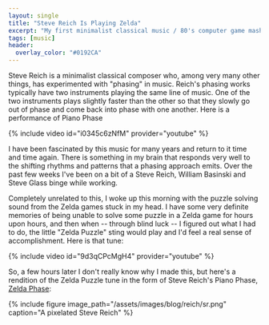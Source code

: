 ```yaml
---
layout: single
title: "Steve Reich Is Playing Zelda"
excerpt: "My first minimalist classical music / 80's computer game mashup"
tags: [music]
header:
  overlay_color: "#0192CA"
---
```


Steve Reich is a minimalist classical composer who, among very many other things, has experimented with "phasing" in music.  Reich's phasing works typically have two instruments playing the same line of music.  One of the two instruments plays slightly faster than the other so that they slowly go out of phase and come back into phase with one another.  Here is a performance of Piano Phase

{% include video id="i0345c6zNfM" provider="youtube" %}

I have been fascinated by this music for many years and return to it time and time again.  There is something in my brain that responds very well to the shifting rhythms and patterns that a phasing approach emits.  Over the past few weeks I've been on a bit of a Steve Reich, William Basinski and Steve Glass binge while working.

Completely unrelated to this, I woke up this morning with the puzzle solving sound from the Zelda games stuck in my head.  I have some very definite memories of being unable to solve some puzzle in a Zelda game for hours upon hours, and then when -- through blind luck -- I figured out what I had to do, the little "Zelda Puzzle" sting would play and I'd feel a real sense of accomplishment.  Here is that tune:

{% include video id="9d3qCPcMgH4" provider="youtube" %}

So, a few hours later I don't really know why I made this, but here's a rendition of the Zelda Puzzle tune in the form of Steve Reich's Piano Phase, <a href="/projects/reich/">Zelda Phase</a>:

{% include figure image_path="/assets/images/blog/reich/sr.png" caption="A pixelated Steve Reich" %}
